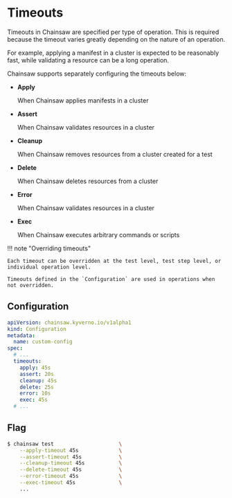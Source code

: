 # Timeouts

Timeouts in Chainsaw are specified per type of operation.
This is required because the timeout varies greatly depending on the nature of an operation.

For example, applying a manifest in a cluster is expected to be reasonably fast, while validating a resource can be a long operation.

Chainsaw supports separately configuring the timeouts below:

- **Apply**

    When Chainsaw applies manifests in a cluster

- **Assert**

    When Chainsaw validates resources in a cluster

- **Cleanup**

    When Chainsaw removes resources from a cluster created for a test

- **Delete**

    When Chainsaw deletes resources from a cluster

- **Error**

    When Chainsaw validates resources in a cluster

- **Exec**

    When Chainsaw executes arbitrary commands or scripts

!!! note "Overriding timeouts"

    Each timeout can be overridden at the test level, test step level, or individual operation level.

    Timeouts defined in the `Configuration` are used in operations when not overridden.

## Configuration

```yaml
apiVersion: chainsaw.kyverno.io/v1alpha1
kind: Configuration
metadata:
  name: custom-config
spec:
  # ...
  timeouts:
    apply: 45s
    assert: 20s
    cleanup: 45s
    delete: 25s
    error: 10s
    exec: 45s
  # ...
```

## Flag

```bash
$ chainsaw test                     \
    --apply-timeout 45s             \
    --assert-timeout 45s            \
    --cleanup-timeout 45s           \
    --delete-timeout 45s            \
    --error-timeout 45s             \
    --exec-timeout 45s              \
    ...
```
